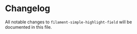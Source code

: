 # Changelog

All notable changes to `filament-simple-highlight-field` will be documented in this file.
